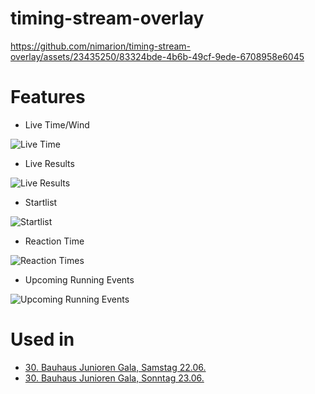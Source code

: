 # timing-stream-overlay

https://github.com/nimarion/timing-stream-overlay/assets/23435250/83324bde-4b6b-49cf-9ede-6708958e6045

# Features

- Live Time/Wind

![Live Time](https://github.com/nimarion/timing-stream-overlay/assets/23435250/c4f4c7c4-a50f-4bb2-808a-c9e08a4b5fbb)
- Live Results

![Live Results](https://github.com/nimarion/timing-stream-overlay/assets/23435250/5fde43b0-d487-45c0-ba43-7faf2b6d19b9)
- Startlist

![Startlist](https://github.com/nimarion/timing-stream-overlay/assets/23435250/29b92b08-1284-4061-ab43-8c56f33f886a)
- Reaction Time
  
![Reaction Times](https://github.com/nimarion/timing-stream-overlay/assets/23435250/32c1abe9-8ad4-46ac-9ecb-74709d22f46b)

- Upcoming Running Events

![Upcoming Running Events](https://github.com/nimarion/timing-stream-overlay/assets/23435250/c9b3f7c1-b5d0-4ffc-93d5-f72a8e87d455)

# Used in 

- [30. Bauhaus Junioren Gala, Samstag 22.06.](https://www.youtube.com/watch?v=z4oo2WgVLyo)
- [30. Bauhaus Junioren Gala, Sonntag 23.06.](https://www.youtube.com/watch?v=HHN-kfUnWc0)